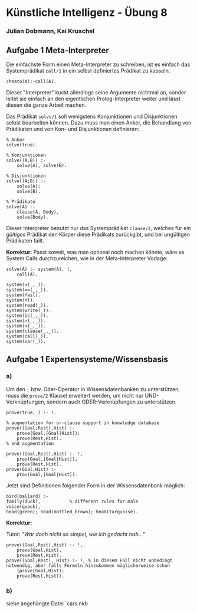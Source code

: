 # Künstliche Intelligenz - Übung 8
### Julian Dobmann, Kai Kruschel

## Aufgabe 1 Meta-Interpreter

Die einfachste Form einen Meta-Interpreter zu schreiben, ist es einfach das Systemprädikat `call/1` in ein selbst definiertes Prädikat zu kapseln.

	cheato(A):-call(A).

Dieser "Interpreter" kuckt allerdings seine Argumente nichtmal an, sonder leitet sie einfach an den eigentlichen Prolog-Interpreter weiter und lässt diesen die ganze Arbeit machen.

Das Prädikat `solve/1` soll wenigstens Konjunktionen und Disjunktionen selbst bearbeiten können. Dazu muss man einen Anker, die Behandlung von Prädikaten und von Kon- und Disjunktionen definieren:

	% Anker
	solve(true).
	
	% Konjunktionen
	solve((A,B)) :-
		solve(A), solve(B).
	
	% Disjunktionen
	solve((A;B)) :-
		solve(A);
		solve(B).
	
	% Prädikate
	solve(A) :-
		clause(A, Body),
		solve(Body).

Dieser Interpreter benutzt nur das Systemprädikat `clause/2`, welches für ein *gültiges* Prädikat den Körper diese Prädikats zurückgibt, und bei ungültigen Prädikaten failt.

**Korrektur:**
Passt soweit, was man optional noch machen könnte, wäre es System Calls durchzureichen, wie in der Meta-Interpreter Vorlage:

	solve(A) :- system(A), !,
		call(A).
	
	system(=(_,_)).
	system(==(_,_)).
	system(fail).
	system(nl).
	system(read(_)).
	system(write(_)).
	system(is(_,_)).
	system(>(_,_)).
	system(<(_,_)).
	system(clause(_,_)).
	system(call(_)).
	system(var(_)).

## Aufgabe 1 Expertensysteme/Wissensbasis

### a)
Um den `;` bzw. Oder-Operator in Wissensdatenbanken zu unterstützen, muss die `prove/2` Klausel erweitert werden, um nicht nur UND-Verknüpfungen, sondern auch ODER-Verknüpfungen zu unterstützen.

	prove(true,_) :- !.
	
	% augmentation for or-clause support in knowledge database
	prove((Goal;Rest),Hist) :-
    	prove(Goal,[Goal|Hist]);
    	prove(Rest,Hist).
	% end augmentation
	
	prove((Goal,Rest),Hist) :- !,
		prov(Goal,[Goal|Hist]),
		prove(Rest,Hist).
	prove(Goal,Hist) :-
		prov(Goal,[Goal|Hist]).

Jetzt sind Definitionen folgender Form in der Wissensdatenbank möglich:

	bird(mallard) :-
	family(duck),			% different rules for male
	voice(quack),
	head(green); head(mottled_brown); head(turquoise).

**Korrektur:**

Tutor: *"War doch nicht so simpel, wie ich gedacht hab..."*

	prove((Goal,Rest),Hist) :- !,
		prove(Goal,Hist),
		prove(Rest,Hist).
	prove((Goal;Rest), Hist) :- !, % in diesem Fall nicht unbedingt notwendig, aber falls Formeln hinzukommen möglicherweise schon  
		(prove(Goal,Hist);
		prove(Rest,Hist)).

### b)
siehe angehängte Datei `cars.nkb